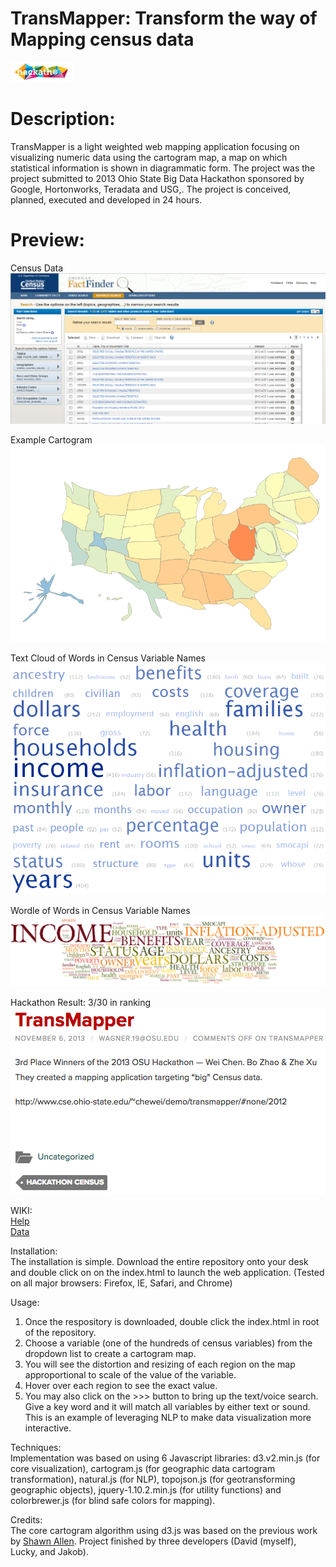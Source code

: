# TransMapper: Transform the way of Mapping census data<br/>
<img src="img/Hackathon-logo.jpg" width="20%">

# Description:<br/>
TransMapper is a light weighted web mapping application focusing on visualizing numeric data using the cartogram map, a map on which statistical information is shown in diagrammatic form. The project was the project submitted to 2013 Ohio State Big Data Hackathon sponsored by Google, Hortonworks, Teradata and USG,. The project is conceived, planned, executed and developed in 24 hours.


# Preview:<br/>
Census Data
![](img/data.PNG)

Example Cartogram
![](img/example-carto.png)

Text Cloud of Words in Census Variable Names
![](img/tagcloud.PNG)

Wordle of Words in Census Variable Names
![](img/wordle.PNG)

Hackathon Result: 3/30 in ranking
![](img/Screenshot%202019-02-22%2010.32.51.png)


WIKI:<br/>
<a href="help.html" target="_blank">Help</a><br/>
<a href="meta.html" target="_blank">Data</a>

Installation:<br/>
The installation is simple. Download the entire repository onto your desk and double click on on the index.html to launch the web application. (Tested on all major browsers: Firefox, IE, Safari, and Chrome)

Usage:<br/>
1. Once the respository is downloaded, double click the index.html in root of the repository.
2. Choose a variable (one of the hundreds of census variables) from the dropdown list to create a cartogram map.
3. You will see the distortion and resizing of each region on the map approportional to scale of the value of the variable.
4. Hover over each region to see the exact value.
5. You may also click on the >>> button to bring up the text/voice search. Give a key word and it will match all variables by either text or sound. This is an example of leveraging NLP to make data visualization more interactive.


Techniques:<br/>
Implementation was based on using 6 Javascript libraries: d3.v2.min.js (for core visualization), cartogram.js (for geographic data cartogram transformation), natural.js (for NLP), topojson.js (for geotransforming geographic objects), jquery-1.10.2.min.js (for utility functions) and colorbrewer.js (for blind safe colors for mapping).


Credits:<br/> 
The core cartogram algorithm using d3.js was based on the previous work by [Shawn Allen](https://github.com/shawnbot/d3-cartogram/). Project finished by three developers (David (myself), Lucky, and Jakob).



